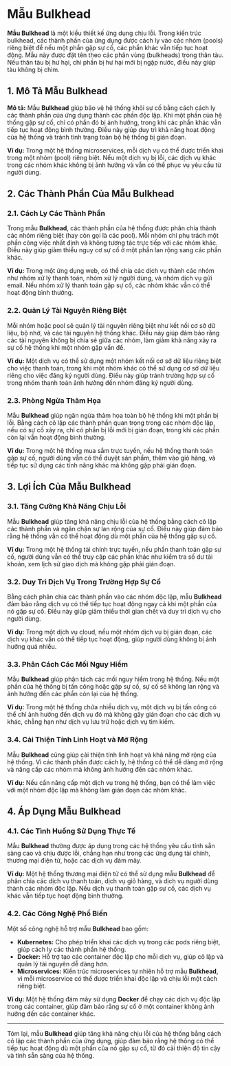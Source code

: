 # Mẫu Bulkhead

**Mẫu Bulkhead** là một kiểu thiết kế ứng dụng chịu lỗi. Trong kiến trúc bulkhead, các thành phần của ứng dụng được cách ly vào các nhóm (pools) riêng biệt để nếu một phần gặp sự cố, các phần khác vẫn tiếp tục hoạt động. Mẫu này được đặt tên theo các phân vùng (bulkheads) trong thân tàu. Nếu thân tàu bị hư hại, chỉ phần bị hư hại mới bị ngập nước, điều này giúp tàu không bị chìm.

## 1. Mô Tả Mẫu Bulkhead

**Mô tả:** Mẫu **Bulkhead** giúp bảo vệ hệ thống khỏi sự cố bằng cách cách ly các thành phần của ứng dụng thành các phần độc lập. Khi một phần của hệ thống gặp sự cố, chỉ có phần đó bị ảnh hưởng, trong khi các phần khác vẫn tiếp tục hoạt động bình thường. Điều này giúp duy trì khả năng hoạt động của hệ thống và tránh tình trạng toàn bộ hệ thống bị gián đoạn.

**Ví dụ:** Trong một hệ thống microservices, mỗi dịch vụ có thể được triển khai trong một nhóm (pool) riêng biệt. Nếu một dịch vụ bị lỗi, các dịch vụ khác trong các nhóm khác không bị ảnh hưởng và vẫn có thể phục vụ yêu cầu từ người dùng.

## 2. Các Thành Phần Của Mẫu Bulkhead

### 2.1. Cách Ly Các Thành Phần

Trong mẫu **Bulkhead**, các thành phần của hệ thống được phân chia thành các nhóm riêng biệt (hay còn gọi là các pool). Mỗi nhóm chỉ phụ trách một phần công việc nhất định và không tương tác trực tiếp với các nhóm khác. Điều này giúp giảm thiểu nguy cơ sự cố ở một phần lan rộng sang các phần khác.

**Ví dụ:** Trong một ứng dụng web, có thể chia các dịch vụ thành các nhóm như nhóm xử lý thanh toán, nhóm xử lý người dùng, và nhóm dịch vụ gửi email. Nếu nhóm xử lý thanh toán gặp sự cố, các nhóm khác vẫn có thể hoạt động bình thường.

### 2.2. Quản Lý Tài Nguyên Riêng Biệt

Mỗi nhóm hoặc pool sẽ quản lý tài nguyên riêng biệt như kết nối cơ sở dữ liệu, bộ nhớ, và các tài nguyên hệ thống khác. Điều này giúp đảm bảo rằng các tài nguyên không bị chia sẻ giữa các nhóm, làm giảm khả năng xảy ra sự cố hệ thống khi một nhóm gặp vấn đề.

**Ví dụ:** Một dịch vụ có thể sử dụng một nhóm kết nối cơ sở dữ liệu riêng biệt cho việc thanh toán, trong khi một nhóm khác có thể sử dụng cơ sở dữ liệu riêng cho việc đăng ký người dùng. Điều này giúp tránh trường hợp sự cố trong nhóm thanh toán ảnh hưởng đến nhóm đăng ký người dùng.

### 2.3. Phòng Ngừa Thảm Họa

Mẫu **Bulkhead** giúp ngăn ngừa thảm họa toàn bộ hệ thống khi một phần bị lỗi. Bằng cách cô lập các thành phần quan trọng trong các nhóm độc lập, nếu có sự cố xảy ra, chỉ có phần bị lỗi mới bị gián đoạn, trong khi các phần còn lại vẫn hoạt động bình thường.

**Ví dụ:** Trong một hệ thống mua sắm trực tuyến, nếu hệ thống thanh toán gặp sự cố, người dùng vẫn có thể duyệt sản phẩm, thêm vào giỏ hàng, và tiếp tục sử dụng các tính năng khác mà không gặp phải gián đoạn.

## 3. Lợi Ích Của Mẫu Bulkhead

### 3.1. Tăng Cường Khả Năng Chịu Lỗi

Mẫu **Bulkhead** giúp tăng khả năng chịu lỗi của hệ thống bằng cách cô lập các thành phần và ngăn chặn sự lan rộng của sự cố. Điều này giúp đảm bảo rằng hệ thống vẫn có thể hoạt động dù một phần của hệ thống gặp sự cố.

**Ví dụ:** Trong một hệ thống tài chính trực tuyến, nếu phần thanh toán gặp sự cố, người dùng vẫn có thể truy cập các phần khác như kiểm tra số dư tài khoản, xem lịch sử giao dịch mà không gặp phải gián đoạn.

### 3.2. Duy Trì Dịch Vụ Trong Trường Hợp Sự Cố

Bằng cách phân chia các thành phần vào các nhóm độc lập, mẫu **Bulkhead** đảm bảo rằng dịch vụ có thể tiếp tục hoạt động ngay cả khi một phần của nó gặp sự cố. Điều này giúp giảm thiểu thời gian chết và duy trì dịch vụ cho người dùng.

**Ví dụ:** Trong một dịch vụ cloud, nếu một nhóm dịch vụ bị gián đoạn, các dịch vụ khác vẫn có thể tiếp tục hoạt động, giúp người dùng không bị ảnh hưởng quá nhiều.

### 3.3. Phân Cách Các Mối Nguy Hiểm

Mẫu **Bulkhead** giúp phân tách các mối nguy hiểm trong hệ thống. Nếu một phần của hệ thống bị tấn công hoặc gặp sự cố, sự cố sẽ không lan rộng và ảnh hưởng đến các phần còn lại của hệ thống.

**Ví dụ:** Trong một hệ thống chứa nhiều dịch vụ, một dịch vụ bị tấn công có thể chỉ ảnh hưởng đến dịch vụ đó mà không gây gián đoạn cho các dịch vụ khác, chẳng hạn như dịch vụ lưu trữ hoặc dịch vụ tìm kiếm.

### 3.4. Cải Thiện Tính Linh Hoạt và Mở Rộng

Mẫu **Bulkhead** cũng giúp cải thiện tính linh hoạt và khả năng mở rộng của hệ thống. Vì các thành phần được cách ly, hệ thống có thể dễ dàng mở rộng và nâng cấp các nhóm mà không ảnh hưởng đến các nhóm khác.

**Ví dụ:** Nếu cần nâng cấp một dịch vụ trong hệ thống, bạn có thể làm việc với một nhóm độc lập mà không làm gián đoạn các nhóm khác.

## 4. Áp Dụng Mẫu Bulkhead

### 4.1. Các Tình Huống Sử Dụng Thực Tế

Mẫu **Bulkhead** thường được áp dụng trong các hệ thống yêu cầu tính sẵn sàng cao và chịu được lỗi, chẳng hạn như trong các ứng dụng tài chính, thương mại điện tử, hoặc các dịch vụ đám mây.

**Ví dụ:** Một hệ thống thương mại điện tử có thể sử dụng mẫu **Bulkhead** để phân chia các dịch vụ thanh toán, dịch vụ giỏ hàng, và dịch vụ người dùng thành các nhóm độc lập. Nếu dịch vụ thanh toán gặp sự cố, các dịch vụ khác vẫn tiếp tục hoạt động bình thường.

### 4.2. Các Công Nghệ Phổ Biến

Một số công nghệ hỗ trợ mẫu **Bulkhead** bao gồm:

- **Kubernetes:** Cho phép triển khai các dịch vụ trong các pods riêng biệt, giúp cách ly các thành phần hệ thống.
- **Docker:** Hỗ trợ tạo các container độc lập cho mỗi dịch vụ, giúp cô lập và quản lý tài nguyên dễ dàng hơn.
- **Microservices:** Kiến trúc microservices tự nhiên hỗ trợ mẫu **Bulkhead**, vì mỗi microservice có thể được triển khai độc lập và chịu lỗi một cách riêng biệt.

**Ví dụ:** Một hệ thống đám mây sử dụng **Docker** để chạy các dịch vụ độc lập trong các container, giúp đảm bảo rằng sự cố ở một container không ảnh hưởng đến các container khác.

---

Tóm lại, mẫu **Bulkhead** giúp tăng khả năng chịu lỗi của hệ thống bằng cách cô lập các thành phần của ứng dụng, giúp đảm bảo rằng hệ thống có thể tiếp tục hoạt động dù một phần của nó gặp sự cố, từ đó cải thiện độ tin cậy và tính sẵn sàng của hệ thống.